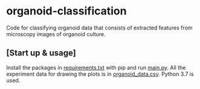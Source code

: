# organoid-classification
Code for classifying organoid data that consists of extracted features from microscopy images of organoid culture.

## [Start up & usage]
Install the packages in [requirements.txt](./requirements.txt) with pip and run [main.py](./main.py). All the experiment data for drawing the plots is in [organoid_data.csv](./organoid_data.csv). Python 3.7 is used.

